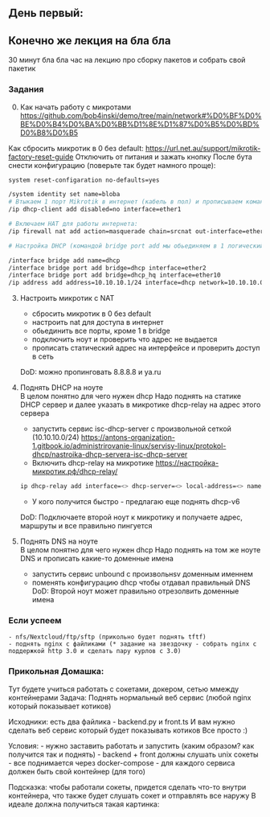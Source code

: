 ## День первый: 

## Конечно же лекция на бла бла 
30 минут бла бла
час на лекцию про сборку пакетов и собрать свой пакетик

### Задания
<!-- 1. На одном из ноутов сделать raid 1 на логических дисках
    Как вы будете это делать?  fdisk + mdadm
    - fdisk -> https://www.geeksforgeeks.org/fdisk-command-in-linux-with-examples/
    - mdadm -> https://www.golinuxcloud.com/mdadm-command-in-linux/

    DoD: mdadm показывает рабочий массив  -->

0. Как начать работу с микротами
https://github.com/bob4inski/demo/tree/main/network#%D0%BF%D0%BE%D0%B4%D0%BA%D0%BB%D1%8E%D1%87%D0%B5%D0%BD%D0%B8%D0%B5

Как сбросить микротик в 0 без default:
https://url.net.au/support/mikrotik-factory-reset-guide
Отключить от питания и зажать кнопку
После бута снести конфигурацию (поверьте так будет намного проще):
```bash
system reset-configaration no-defaults=yes
```

```bash
/system identity set name=bloba
# Втыкаем 1 порт Mikrotik в интернет (кабель в пол) и прописываем команду:
/ip dhcp-client add disabled=no interface=ether1 

# Включаем НАТ для работы интернета:
/ip firewall nat add action=masquerade chain=srcnat out-interface=ether1 src-address=10.10.0.0/16

# Настройка DHCP (командой bridge port add мы обьединяем в 1 логический интерфейс 2 физических, 

/interface bridge add name=dhcp
/interface bridge port add bridge=dhcp interface=ether2
/interface bridge port add bridge=dhcp_hq interface=ether10
/ip address add address=10.10.10.1/24 interface=dhcp network=10.10.10.0
```

3. Настроить микротик c NAT 
    - сбросить микротик в 0 без default
    - настроить nat для доступа в интернет
    - обьединить все порты, кроме 1 в bridge
    - подключить ноут и проверить что адрес не выдается
    - прописать статический адрес на интерфейсе и проверить доступ в сеть
        

    DoD: можно пропинговать 8.8.8.8 и ya.ru

2. Поднять DHCP на ноуте  
    В целом понятно для чего нужен dhcp 
    Надо поднять на статике DHCP сервер и далее указать в микротике dhcp-relay на адрес этого сервера

    - запустить сервис isc-dhcp-server с произвольной сеткой (10.10.10.0/24)
    https://antons-organization-1.gitbook.io/administrirovanie-linux/servisy-linux/protokol-dhcp/nastroika-dhcp-servera-isc-dhcp-server
    - Включить dhcp-relay на микротике 
    https://настройка-микротик.рф/dhcp-relay/
    ```bash
    ip dhcp-relay add interface=<> dhcp-server=<> local-address=<> name=relay
    ```
    - У кого получится быстро - предлагаю еще поднять dhcp-v6

    DoD: Подключаете второй ноут к микротику и получаете адрес, маршруты и все правильно пингуется

2. Поднять DNS на ноуте  
    В целом понятно для чего нужен dhcp 
    Надо поднять на том же ноуте DNS и прописать какие-то доменные имена
    - запустить сервис unbound с произвольнsv доменным именнем
    - поменять конфигурацию dhcp чтобы отдавал правильный DNS
    DoD: Второй ноут может правильно отрезолвить доменные имена


### Если успеем
    - nfs/Nextcloud/ftp/sftp (прикольно будет поднять tftf)
    - поднять nginx c файликами (* задание на звездочку - собрать nginx c поддержкой http 3.0 и сделать пару курлов с 3.0) 

### Прикольная Домашка:
Тут будете учиться работать с сокетами, докером, сетью ммежду контейнерами 
Задача: Поднять нормальный веб сервис (любой nginx который показывает котиков)

Исходники: 
    есть два файлика - backend.py и front.ts
    И вам нужно сделать веб сервис который будет показывать котиков
    Все просто :)

Условия: 
    - нужно заставить работать и запустить (каким образом? как получится так и поднять)
    - backend + front должны слушать unix сокеты
    - все поднимается через docker-compose
    - для каждого сервиса должен быть свой контейнер (для того)

Подсказка: чтобы работали сокеты, придется сделать что-то внутри контейнера, что также будет слушать сокет и отправлять все наружу
В идеале должна получиться такая картинка: 
